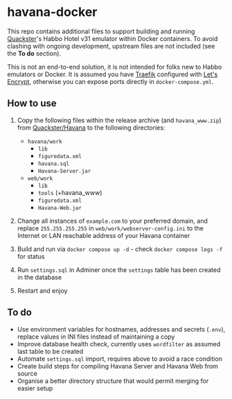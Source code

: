 # havana-docker

This repo contains additional files to support building and running [Quackster](https://github.com/Quackster)'s Habbo Hotel v31 emulator within Docker containers. To avoid clashing with ongoing development, upstream files are not included (see the **To do** section).

This is not an end-to-end solution, it is not intended for folks new to Habbo emulators or Docker. It is assumed you have [Traefik](https://traefik.io/traefik/) configured with [Let's Encrypt](https://letsencrypt.org/), otherwise you can expose ports directly in `docker-compose.yml`.

## How to use

1. Copy the following files within the release archive (and `havana_www.zip`) from [Quackster/Havana](https://github.com/Quackster/Havana) to the following directories:
    * `havana/work`
      * `lib`
      * `figuredata.xml`
      * `havana.sql`
      * `Havana-Server.jar`
    * `web/work`
      * `lib`
      * `tools` (+havana_www)
      * `figuredata.xml`
      * `Havana-Web.jar`

2. Change all instances of `example.com` to your preferred domain, and replace `255.255.255.255` in `web/work/webserver-config.ini` to the Internet or LAN reachable address of your Havana container

3. Build and run via `docker compose up -d` - check `docker compose logs -f` for status

4. Run `settings.sql` in Adminer once the `settings` table has been created in the database

5. Restart and enjoy

## To do

* Use environment variables for hostnames, addresses and secrets (`.env`), replace values in INI files instead of maintaining a copy
* Improve database health check, currently uses `wordfilter` as assumed last table to be created
* Automate `settings.sql` import, requires above to avoid a race condition
* Create build steps for compiling Havana Server and Havana Web from source
* Organise a better directory structure that would permit merging for easier setup
